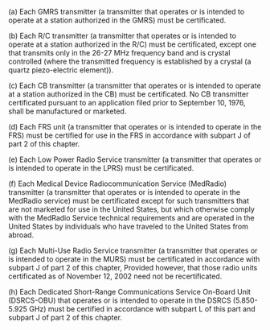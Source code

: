 (a) Each GMRS transmitter (a transmitter that operates or is intended to operate at a station authorized in the GMRS) must be certificated.

(b) Each R/C transmitter (a transmitter that operates or is intended to operate at a station authorized in the R/C) must be certificated, except one that transmits only in the 26-27 MHz frequency band and is crystal controlled (where the transmitted frequency is established by a crystal (a quartz piezo-electric element)).

(c) Each CB transmitter (a transmitter that operates or is intended to operate at a station authorized in the CB) must be certificated. No CB transmitter certificated pursuant to an application filed prior to September 10, 1976, shall be manufactured or marketed.

(d) Each FRS unit (a transmitter that operates or is intended to operate in the FRS) must be certified for use in the FRS in accordance with subpart J of part 2 of this chapter.

(e) Each Low Power Radio Service transmitter (a transmitter that operates or is intended to operate in the LPRS) must be certificated.

(f) Each Medical Device Radiocommunication Service (MedRadio) transmitter (a transmitter that operates or is intended to operate in the MedRadio service) must be certificated except for such transmitters that are not marketed for use in the United States, but which otherwise comply with the MedRadio Service technical requirements and are operated in the United States by individuals who have traveled to the United States from abroad.

(g) Each Multi-Use Radio Service transmitter (a transmitter that operates or is intended to operate in the MURS) must be certificated in accordance with subpart J of part 2 of this chapter, Provided however, that those radio units certificated as of November 12, 2002 need not be recertificated.

(h) Each Dedicated Short-Range Communications Service On-Board Unit (DSRCS-OBU) that operates or is intended to operate in the DSRCS (5.850-5.925 GHz) must be certified in accordance with subpart L of this part and subpart J of part 2 of this chapter.

